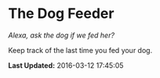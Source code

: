 # The Dog Feeder
*Alexa, ask the dog if we fed her?*

Keep track of the last time you fed your dog.

**Last Updated:** 2016-03-12 17:45:05